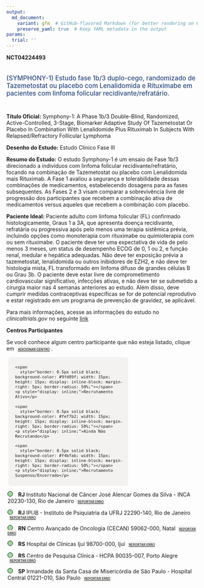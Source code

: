 ```yaml
---
output: 
  md_document:
    variant: gfm  # GitHub-flavored Markdown (for better rendering on GitHub)
    preserve_yaml: true  # Keep YAML metadata in the output
params:
  trial: ''
---
```


<script async src="https://scripts.simpleanalyticscdn.com/latest.js"></script>

**NCT04224493**

<div style="padding: 5px 5px 5px 0px; font-size: 1.20em; font-weight: 500; color: #2E4A7F; text-align: left; margin-bottom: 20px">

(SYMPHONY-1) Estudo fase 1b/3 duplo-cego, randomizado de Tazemetostat ou
placebo com Lenalidomida e Rituximabe em pacientes com linfoma folicular
recidivante/refratário.

</div>

**Título Oficial:** Symphony-1: A Phase 1b/3 Double-Blind, Randomized,
Active-Controlled, 3-Stage, Biomarker Adaptive Study Of Tazemetostat Or
Placebo In Combination With Lenalidomide Plus Rituximab In Subjects With
Relapsed/Refractory Follicular Lymphoma

**Desenho do Estudo:** Estudo Clinico Fase III

**Resumo do Estudo:** O estudo Symphony-1 é um ensaio de Fase 1b/3
direcionado a indivíduos com linfoma folicular recidivante/refratário,
focando na combinação de Tazemetostat ou placebo com Lenalidomida mais
Rituximab. A Fase 1 avaliou a segurança e tolerabilidade dessas
combinações de medicamentos, estabelecendo dosagens para as fases
subsequentes. As Fases 2 e 3 visam comparar a sobrevivência livre de
progressão dos participantes que recebem a combinação ativa de
medicamentos versus aqueles que recebem a combinação com placebo.

**Paciente Ideal:** Paciente adulto com linfoma folicular (FL)
confirmado histologicamente, Graus 1 a 3A, que apresenta doença
recidivante, refratária ou progressiva após pelo menos uma terapia
sistêmica prévia, incluindo opções como monoterapia com rituximabe ou
quimioterapia com ou sem rituximabe. O paciente deve ter uma expectativa
de vida de pelo menos 3 meses, um status de desempenho ECOG de 0, 1 ou
2, e função renal, medular e hepática adequadas. Não deve ter exposição
prévia a tazemetostat, lenalidomida ou outros inibidores de EZH2, e não
deve ter histologia mista, FL transformado em linfoma difuso de grandes
células B ou Grau 3b. O paciente deve estar livre de comprometimento
cardiovascular significativo, infecções ativas, e não deve ter se
submetido a cirurgia maior nas 4 semanas anteriores ao estudo. Além
disso, deve cumprir medidas contraceptivas específicas se for de
potencial reprodutivo e estar registrado em um programa de prevenção de
gravidez, se aplicável.

Para mais informações, acesse as informações do estudo no
*clinicaltrials.gov* no seguinte
[link](https://clinicaltrials.gov/ct2/show/NCT04224493)

**Centros Participantes**

Se você conhece algum centro participante que não esteja listado, clique
em
<span style="color: #2E4A7F; margin-left: 2px; padding: 4px; background-color: #f3f2f1; border-radius: 8px; font-weight: 500; font-size: 0.6em"><a
href="https://cancertrialsbr.shinyapps.io/formsapp?study_nct_id=NCT04224493&amp;location_id=N%2FA&amp;location_full_name=N%2FA&amp;form_type=Adicionar%20Centro"
target="_blank">ADICIONAR CENTRO</a></span>.

<div style="margin-bottom: 8px; margin-left: 5px; padding: 8px; max-width: 300px; background-color: #f3f2f1; border-radius: 8px; font-size: 0.9em">

<div style="margin-left: 10px;">

    <span 
      style="border: 0.5px solid black; background-color: #9fd89f; width: 15px; height: 15px; display: inline-block; margin-right: 5px; border-radius: 50%;"></span>
    <p style="display: inline;">Recrutamento Ativo</p>

</div>

<div style="margin-left: 10px;">

    <span 
      style="border: 0.5px solid black; background-color: #fef7b2; width: 15px; height: 15px; display: inline-block; margin-right: 5px; border-radius: 50%;"></span>
    <p style="display: inline;">Ainda Não Recrutando</p>

</div>

<div style="margin-left: 10px;">

    <span 
      style="border: 0.5px solid black; background-color: #f4bfab; width: 15px; height: 15px; display: inline-block; margin-right: 5px; border-radius: 50%;"></span>
    <p style="display: inline;">Recrutamento Suspenso/Encerrado</p>

</div>

</div>

<div style="margin: 3px;">

<span style="border: 0.5px solid black; display: inline-block; width: 12px; height: 12px; border-radius: 50%; margin-right: 10px; padding-bottom: 0px; background-color: #9fd89f;"></span>
<b>RJ</b> Instituto Nacional de Câncer José Alencar Gomes da Silva -
INCA 20230-130, Rio de Janeiro
<span style="color: #2E4A7F; margin-left: 2px; padding: 4px; background-color: #f3f2f1; border-radius: 8px; font-weight: 500; font-size: 0.6em"><a
href="https://cancertrialsbr.shinyapps.io/formsapp?study_nct_id=NCT04224493&amp;location_id=INSTITUTONACIONALDECANCERINCARIODEJANEIROBRAZIL&amp;location_full_name=Instituto%20Nacional%20de%20C%C3%A2ncer%20Jos%C3%A9%20Alencar%20Gomes%20da%20Silva%20-%20INCA%2C%2020230-130%2C%20Rio%20de%20Janeiro&amp;form_type=Reportar%20Erro"
target="_blank">REPORTAR ERRO</a></span>

</div>

<div style="margin: 3px;">

<span style="border: 0.5px solid black; display: inline-block; width: 12px; height: 12px; border-radius: 50%; margin-right: 10px; padding-bottom: 0px; background-color: #9fd89f;"></span>
<b>RJ</b> IPUB - Instituto de Psiquiatria da UFRJ 22290-140, Rio de
Janeiro
<span style="color: #2E4A7F; margin-left: 2px; padding: 4px; background-color: #f3f2f1; border-radius: 8px; font-weight: 500; font-size: 0.6em"><a
href="https://cancertrialsbr.shinyapps.io/formsapp?study_nct_id=NCT04224493&amp;location_id=INSTITUTODEPSIQUIATRIAUFRJRIODEJANEIROBRAZIL&amp;location_full_name=IPUB%20-%20Instituto%20de%20Psiquiatria%20da%20UFRJ%2C%2022290-140%2C%20Rio%20de%20Janeiro&amp;form_type=Reportar%20Erro"
target="_blank">REPORTAR ERRO</a></span>

</div>

<div style="margin: 3px;">

<span style="border: 0.5px solid black; display: inline-block; width: 12px; height: 12px; border-radius: 50%; margin-right: 10px; padding-bottom: 0px; background-color: #9fd89f;"></span>
<b>RN</b> Centro Avançado de Oncologia (CECAN) 59062-000, Natal
<span style="color: #2E4A7F; margin-left: 2px; padding: 4px; background-color: #f3f2f1; border-radius: 8px; font-weight: 500; font-size: 0.6em"><a
href="https://cancertrialsbr.shinyapps.io/formsapp?study_nct_id=NCT04224493&amp;location_id=LIGANORTERIOGRANDENSECONTRAOCANCERNATALBRAZIL&amp;location_full_name=Centro%20Avan%C3%A7ado%20de%20Oncologia%20%28CECAN%29%2C%2059062-000%2C%20Natal&amp;form_type=Reportar%20Erro"
target="_blank">REPORTAR ERRO</a></span>

</div>

<div style="margin: 3px;">

<span style="border: 0.5px solid black; display: inline-block; width: 12px; height: 12px; border-radius: 50%; margin-right: 10px; padding-bottom: 0px; background-color: #9fd89f;"></span>
<b>RS</b> Hospital de Clínicas Ijuí 98700-000, Ijuí
<span style="color: #2E4A7F; margin-left: 2px; padding: 4px; background-color: #f3f2f1; border-radius: 8px; font-weight: 500; font-size: 0.6em"><a
href="https://cancertrialsbr.shinyapps.io/formsapp?study_nct_id=NCT04224493&amp;location_id=ASSOCIATIONHOSPITALDECARIDADEDEIJUIJUIBRAZIL&amp;location_full_name=Hospital%20de%20Cl%C3%ADnicas%20Iju%C3%AD%2C%2098700-000%2C%20Iju%C3%AD&amp;form_type=Reportar%20Erro"
target="_blank">REPORTAR ERRO</a></span>

</div>

<div style="margin: 3px;">

<span style="border: 0.5px solid black; display: inline-block; width: 12px; height: 12px; border-radius: 50%; margin-right: 10px; padding-bottom: 0px; background-color: #9fd89f;"></span>
<b>RS</b> Centro de Pesquisa Clínica - HCPA 90035-007, Porto Alegre
<span style="color: #2E4A7F; margin-left: 2px; padding: 4px; background-color: #f3f2f1; border-radius: 8px; font-weight: 500; font-size: 0.6em"><a
href="https://cancertrialsbr.shinyapps.io/formsapp?study_nct_id=NCT04224493&amp;location_id=HOSPITALDECLINICASDEPORTOALEGRECENTRODEPESQUISACLINICAPORTOALEGREBRAZIL&amp;location_full_name=Centro%20de%20Pesquisa%20Cl%C3%ADnica%20-%20HCPA%2C%2090035-007%2C%20Porto%20Alegre&amp;form_type=Reportar%20Erro"
target="_blank">REPORTAR ERRO</a></span>

</div>

<div style="margin: 3px;">

<span style="border: 0.5px solid black; display: inline-block; width: 12px; height: 12px; border-radius: 50%; margin-right: 10px; padding-bottom: 0px; background-color: #9fd89f;"></span>
<b>SP</b> Irmandade da Santa Casa de Misericórdia de São Paulo -
Hospital Central 01221-010, São Paulo
<span style="color: #2E4A7F; margin-left: 2px; padding: 4px; background-color: #f3f2f1; border-radius: 8px; font-weight: 500; font-size: 0.6em"><a
href="https://cancertrialsbr.shinyapps.io/formsapp?study_nct_id=NCT04224493&amp;location_id=IRMANDADESANTACASADEMISERICORDIADESAOPAULOSAOPAULOBRAZIL&amp;location_full_name=Irmandade%20da%20Santa%20Casa%20de%20Miseric%C3%B3rdia%20de%20S%C3%A3o%20Paulo%20-%20Hospital%20Central%2C%2001221-010%2C%20S%C3%A3o%20Paulo&amp;form_type=Reportar%20Erro"
target="_blank">REPORTAR ERRO</a></span>

</div>
